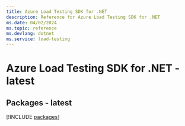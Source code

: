 ```yaml
---
title: Azure Load Testing SDK for .NET
description: Reference for Azure Load Testing SDK for .NET
ms.date: 04/02/2024
ms.topic: reference
ms.devlang: dotnet
ms.service: load-testing
---
```

# Azure Load Testing SDK for .NET - latest
## Packages - latest
[!INCLUDE [packages](load-testing-index.md)]
